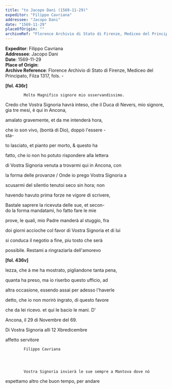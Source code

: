 ```yaml
---
title: "to Jacopo Dani (1569-11-29)"
expeditor: "Filippo Cavriana"
addressee: "Jacopo Dani"
date: "1569-11-29"
placeOfOrigin: ""
archiveRef: "Florence Archivio di Stato di Firenze, Mediceo del Principato, Filza 1317, fols. 436r-"
---
```


**Expeditor**: Filippo Cavriana  
**Addressee**: Jacopo Dani  
**Date**: 1569-11-29  
**Place of Origin**:   
**Archive Reference**: Florence Archivio di Stato di Firenze, Mediceo del Principato, Filza 1317, fols. -  


        
        
        
**[fol. 436r]**

        
              

            Molto Magnifico signore mio osservandissimo.
        


        
              
Credo che Vostra Signoria havrà inteso, che il Duca di Nevers, mio signore, gia tre mesi, è qui in Ancona,
              
amalato gravemente, et da me intenderà hora,
              
che io son vivo, (bontà di Dio), doppò l'essere -  
sta-
              
to lasciato, et pianto per morto, & questo ha
              
fatto, che io non ho potuto rispondere alla lettera
              
di Vostra Signoria venuta a trovarmi qui in Ancona, con
              
la forma delle provanze / Onde io prego Vostra Signoria a
              
scusarmi del silentio tenutoi seco sin hora; non
              
havendo havuto prima forze ne vigore di scrivere,
              
Bastale saprere la ricevuta delle sue, et secon-  
do la forma mandatami, ho fatto fare le mie
              
prove, le quali, mio Padre manderà al stuggio, fra
              
doi giorni accioche col favor di Vostra Signoria et di lui
              
si conduca il negotio a fine, piu tosto che serà
              
possibile. Restami a ringraziarla dell'amorevo
        


            
**[fol. 436v]**

        
              
lezza, che à me ha mostrato, pigliandone tanta pena,
              
quanta ha preso, ma io riserbo questo ufficio, ad
              
altra occasione, essendo assai per adesso l'haverle
              
detto, che io non morirò ingrato, di questo favore
              
che da lei ricevo. et qui le bacio le mani. D'
              
Ancona, il 29 di Novembre del 69.
        


            
              
Di Vostra Signoria
            alli 12 Xbredicembre
              
affetto servitore
              

            Filippo Cavriana
        


        
            Vostra Signoria invierà le sue sempre a Mantova dove nó
              
espettamo altro che buon tempo, per andare


        
        
        
    